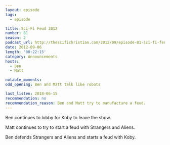 ```yaml
---
layout: episode
tags:
  - episode

title: Sci-Fi Feud 2012
number: 81
season: 2
podcast_url: http://thescifichristian.com/2012/09/episode-81-sci-fi-feud-2012/
date: 2012-09-06
length: '00:22:15'
category: Announcements
hosts:
  - Ben
  - Matt

notable_moments:
odd_opening: Ben and Matt talk like robots

last_listen: 2018-06-15
recommendation: no
recommendation_reason: Ben and Matt try to manufacture a feud.
---
```

Ben continues to lobby for Koby to leave the show.

Matt continues to try to start a feud with Strangers and Aliens.

Ben defends Strangers and Aliens and starts a feud with Koby.